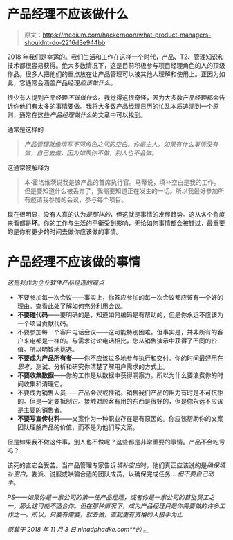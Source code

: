# 产品经理不应该做什么

> 原文：<https://medium.com/hackernoon/what-product-managers-shouldnt-do-2216d3e944bb>

2018 年我们是幸运的。我们生活和工作在这样一个时代，产品、T2、管理知识和技术都很容易获得。绝大多数情况下，这是目前积极参与项目经理角色的人的顶级作品。很多人把他们的重点放在让产品管理可以被其他人理解和使用上。正因为如此，它通常会涵盖产品经理*应该做什么*。

很少有人提到产品经理*不该做什么*。我觉得这很奇怪，因为大多数产品经理都会告诉你他们有太多的事情要做。我将大多数产品经理日历的忙乱本质追溯到一个原则，通常在这些*产品经理做什么*的文章中可以找到。

通常是这样的

> *产品管理就像填写不同角色之间的空白。你是主人。如果有什么事情没有做，自己去做，因为如果你不做，别人也不会做。*

这通常被解释为

> 本·霍洛维茨说我是该产品的首席执行官。马蒂说，填补空白是我的工作。但是要知道什么被丢弃了，我需要知道正在发生的一切。所以我最好参加所有邀请我参加的会议，参与每个项目。

现在很明显，没有人真的认为*是那样的*，但这就是事情的发展趋势。这从各个角度来看都是**坏**。你的工作与生活的平衡受到影响，无论如何事情都会被错过，最重要的是你有更少的时间去做你应该做的事情。

# 产品经理不应该做的事情

*这是我作为企业软件产品经理的观点*

*   不要参加每一次会议——事实上，你答应参加的每一次会议都应该有一个好的理由。查看[此处](https://hbr.org/2017/07/stop-the-meeting-madness)了解如何充分利用会议。
*   **不要碰代码**——要明确的是，知道如何编码是有帮助的，但是你永远不应该为一个项目贡献代码。
*   不要参加每一个客户电话会议——这可能特别困难。但事实是，并非所有的客户来电都是一样的。与需求讨论电话相比，您从销售演示中获得了不同的价值。所以明智地挑选。
*   **不要成为产品所有者**——你不应该过多地参与执行和交付。你的时间最好用在*思考*，测试、分析和研究你清楚了解用户需求的方式上。
*   **不要收集数据**——你的工作是从数据中获得洞察力。所以为什么要浪费你的时间收集和清理它。
*   不要成为销售人员——产品会议或推销。销售我们产品的阻力有时是不可抗拒的。但是一定要抵制它。接触对顾客有用的东西是很好的，但是你永远不应该是主要的销售者。
*   **不要写宣传材料**——文案作为一种职业存在是有原因的。你应该帮助你的文案团队理解产品的价值，而不是为他们写文案。

但是如果我不做这件事，别人也不做呢？这些都是非常重要的事情。产品不会吃亏吗？

该死的直它会受苦。当产品管理专家告诉*填补空白*时，他们真正应该说的是*确保填补空白*。委派、说服或哄骗合适的团队成员，以确保完成任务… *但不要自己动手*。

*PS——如果你是一家公司的第一任产品经理，或者你是一家公司的首批员工之一，那么这可能不适合你。但在那种情况下，成为产品经理只是你需要做的许多工作之一。所以，只要有需要，就去做，直到更有资格的人接手为止*

*原载于 2018 年 11 月 3 日 ninadphadke.com**的* [*。*](https://ninadphadke.com/2018/11/03/pm-no-nos.html)